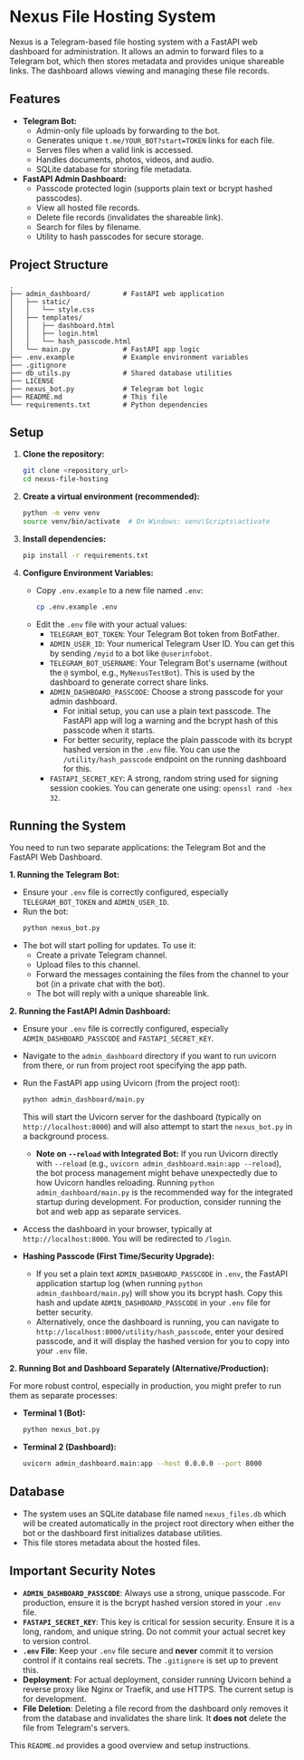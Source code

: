 # Nexus File Hosting System

Nexus is a Telegram-based file hosting system with a FastAPI web dashboard for administration. It allows an admin to forward files to a Telegram bot, which then stores metadata and provides unique shareable links. The dashboard allows viewing and managing these file records.

## Features

*   **Telegram Bot:**
    *   Admin-only file uploads by forwarding to the bot.
    *   Generates unique `t.me/YOUR_BOT?start=TOKEN` links for each file.
    *   Serves files when a valid link is accessed.
    *   Handles documents, photos, videos, and audio.
    *   SQLite database for storing file metadata.
*   **FastAPI Admin Dashboard:**
    *   Passcode protected login (supports plain text or bcrypt hashed passcodes).
    *   View all hosted file records.
    *   Delete file records (invalidates the shareable link).
    *   Search for files by filename.
    *   Utility to hash passcodes for secure storage.

## Project Structure

```
.
├── admin_dashboard/        # FastAPI web application
│   ├── static/
│   │   └── style.css
│   ├── templates/
│   │   ├── dashboard.html
│   │   ├── login.html
│   │   └── hash_passcode.html
│   └── main.py             # FastAPI app logic
├── .env.example            # Example environment variables
├── .gitignore
├── db_utils.py             # Shared database utilities
├── LICENSE
├── nexus_bot.py            # Telegram bot logic
├── README.md               # This file
└── requirements.txt        # Python dependencies
```

## Setup

1.  **Clone the repository:**
    ```bash
    git clone <repository_url>
    cd nexus-file-hosting
    ```

2.  **Create a virtual environment (recommended):**
    ```bash
    python -m venv venv
    source venv/bin/activate  # On Windows: venv\Scripts\activate
    ```

3.  **Install dependencies:**
    ```bash
    pip install -r requirements.txt
    ```

4.  **Configure Environment Variables:**
    *   Copy `.env.example` to a new file named `.env`:
        ```bash
        cp .env.example .env
        ```
    *   Edit the `.env` file with your actual values:
        *   `TELEGRAM_BOT_TOKEN`: Your Telegram Bot token from BotFather.
        *   `ADMIN_USER_ID`: Your numerical Telegram User ID. You can get this by sending `/myid` to a bot like `@userinfobot`.
        *   `TELEGRAM_BOT_USERNAME`: Your Telegram Bot's username (without the `@` symbol, e.g., `MyNexusTestBot`). This is used by the dashboard to generate correct share links.
        *   `ADMIN_DASHBOARD_PASSCODE`: Choose a strong passcode for your admin dashboard.
            *   For initial setup, you can use a plain text passcode. The FastAPI app will log a warning and the bcrypt hash of this passcode when it starts.
            *   For better security, replace the plain passcode with its bcrypt hashed version in the `.env` file. You can use the `/utility/hash_passcode` endpoint on the running dashboard for this.
        *   `FASTAPI_SECRET_KEY`: A strong, random string used for signing session cookies. You can generate one using: `openssl rand -hex 32`.

## Running the System

You need to run two separate applications: the Telegram Bot and the FastAPI Web Dashboard.

**1. Running the Telegram Bot:**

*   Ensure your `.env` file is correctly configured, especially `TELEGRAM_BOT_TOKEN` and `ADMIN_USER_ID`.
*   Run the bot:
    ```bash
    python nexus_bot.py
    ```
*   The bot will start polling for updates. To use it:
    *   Create a private Telegram channel.
    *   Upload files to this channel.
    *   Forward the messages containing the files from the channel to your bot (in a private chat with the bot).
    *   The bot will reply with a unique shareable link.

**2. Running the FastAPI Admin Dashboard:**

*   Ensure your `.env` file is correctly configured, especially `ADMIN_DASHBOARD_PASSCODE` and `FASTAPI_SECRET_KEY`.
*   Navigate to the `admin_dashboard` directory if you want to run uvicorn from there, or run from project root specifying the app path.
*   Run the FastAPI app using Uvicorn (from the project root):
    ```bash
    python admin_dashboard/main.py
    ```
    This will start the Uvicorn server for the dashboard (typically on `http://localhost:8000`) and will also attempt to start the `nexus_bot.py` in a background process.

    *   **Note on `--reload` with Integrated Bot:** If you run Uvicorn directly with `--reload` (e.g., `uvicorn admin_dashboard.main:app --reload`), the bot process management might behave unexpectedly due to how Uvicorn handles reloading. Running `python admin_dashboard/main.py` is the recommended way for the integrated startup during development. For production, consider running the bot and web app as separate services.

*   Access the dashboard in your browser, typically at `http://localhost:8000`. You will be redirected to `/login`.
*   **Hashing Passcode (First Time/Security Upgrade):**
    *   If you set a plain text `ADMIN_DASHBOARD_PASSCODE` in `.env`, the FastAPI application startup log (when running `python admin_dashboard/main.py`) will show you its bcrypt hash. Copy this hash and update `ADMIN_DASHBOARD_PASSCODE` in your `.env` file for better security.
    *   Alternatively, once the dashboard is running, you can navigate to `http://localhost:8000/utility/hash_passcode`, enter your desired passcode, and it will display the hashed version for you to copy into your `.env` file.

**2. Running Bot and Dashboard Separately (Alternative/Production):**

For more robust control, especially in production, you might prefer to run them as separate processes:

*   **Terminal 1 (Bot):**
    ```bash
    python nexus_bot.py
    ```
*   **Terminal 2 (Dashboard):**
    ```bash
    uvicorn admin_dashboard.main:app --host 0.0.0.0 --port 8000
    ```

## Database

*   The system uses an SQLite database file named `nexus_files.db` which will be created automatically in the project root directory when either the bot or the dashboard first initializes database utilities.
*   This file stores metadata about the hosted files.

## Important Security Notes

*   **`ADMIN_DASHBOARD_PASSCODE`**: Always use a strong, unique passcode. For production, ensure it is the bcrypt hashed version stored in your `.env` file.
*   **`FASTAPI_SECRET_KEY`**: This key is critical for session security. Ensure it is a long, random, and unique string. Do not commit your actual secret key to version control.
*   **`.env` File**: Keep your `.env` file secure and **never** commit it to version control if it contains real secrets. The `.gitignore` is set up to prevent this.
*   **Deployment**: For actual deployment, consider running Uvicorn behind a reverse proxy like Nginx or Traefik, and use HTTPS. The current setup is for development.
*   **File Deletion**: Deleting a file record from the dashboard only removes it from the database and invalidates the share link. It **does not** delete the file from Telegram's servers.

This `README.md` provides a good overview and setup instructions.
